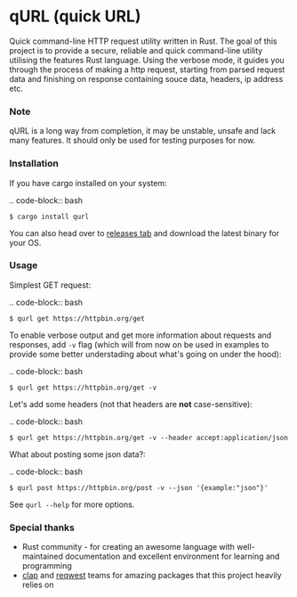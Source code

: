 # qURL (quick URL)

Quick command-line HTTP request utility written in Rust.
The goal of this project is to provide a secure, reliable and quick command-line utility utilising the features Rust language.
Using the verbose mode, it guides you through the process of making a http request, starting from parsed request data and finishing on response containing souce data, headers, ip address etc.


### Note

qURL is a long way from completion, it may be unstable, unsafe and lack many features. It should only be used for testing purposes for now.


### Installation

If you have cargo installed on your system:

.. code-block:: bash

    $ cargo install qurl

You can also head over to [releases tab](https://github.com/Zeerooth/qurl/releases/) and download the latest binary for your OS.


### Usage

Simplest GET request:

.. code-block:: bash

    $ qurl get https://httpbin.org/get


To enable verbose output and get more information about requests and responses, add ``-v`` flag (which will from now on be used in examples to provide some better understading about what's going on under the hood):

.. code-block:: bash

    $ qurl get https://httpbin.org/get -v


Let's add some headers (not that headers are **not** case-sensitive):

.. code-block:: bash

    $ qurl get https://httpbin.org/get -v --header accept:application/json


What about posting some json data?:

.. code-block:: bash

    $ qurl post https://httpbin.org/post -v --json '{example:"json"}'


See ``qurl --help`` for more options.


### Special thanks

* Rust community - for creating an awesome language with well-maintained documentation and excellent environment for learning and programming
* [clap](https://github.com/clap-rs/clap) and [reqwest](https://github.com/seanmonstar/reqwest) teams for amazing packages that this project heavily relies on
